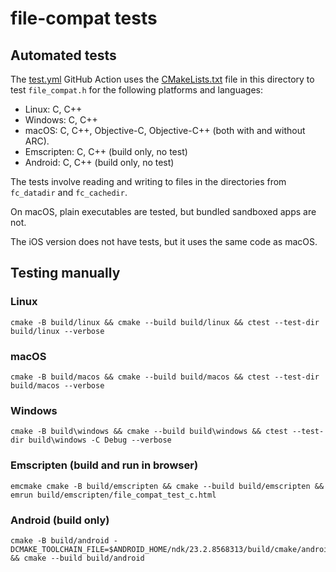 # file-compat tests

## Automated tests

The [test.yml](../.github/workflows/test.yml) GitHub Action uses the [CMakeLists.txt](CMakeLists.txt) file in this directory to test `file_compat.h` for the following platforms and languages:

* Linux: C, C++
* Windows: C, C++
* macOS: C, C++, Objective-C, Objective-C++ (both with and without ARC).
* Emscripten: C, C++ (build only, no test)
* Android: C, C++ (build only, no test)

The tests involve reading and writing to files in the directories from `fc_datadir` and `fc_cachedir`.

On macOS, plain executables are tested, but bundled sandboxed apps are not.

The iOS version does not have tests, but it uses the same code as macOS.

## Testing manually

### Linux
```
cmake -B build/linux && cmake --build build/linux && ctest --test-dir build/linux --verbose
```

### macOS
```
cmake -B build/macos && cmake --build build/macos && ctest --test-dir build/macos --verbose
```

### Windows
```
cmake -B build\windows && cmake --build build\windows && ctest --test-dir build\windows -C Debug --verbose
```

### Emscripten (build and run in browser)

```
emcmake cmake -B build/emscripten && cmake --build build/emscripten && emrun build/emscripten/file_compat_test_c.html
```

### Android (build only)

```
cmake -B build/android -DCMAKE_TOOLCHAIN_FILE=$ANDROID_HOME/ndk/23.2.8568313/build/cmake/android.toolchain.cmake && cmake --build build/android
```
